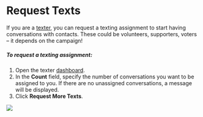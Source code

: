 # Request Texts

If you are a
[texter](https://withtheranks.com/docs/spoke/for-spoke-admins/user-roles), you can request a texting assignment to start having
conversations with contacts. These could be volunteers,
supporters, voters – it depends on the campaign!

##### *To request a texting assignment:*

1. Open the texter [dashboard](https://withtheranks.com/docs/spoke/for-spoke-admins/dashboards).
2. In the **Count** field, specify the number of conversations
   you want to be assigned to you. If there are no unassigned conversations,
   a message will be displayed.
3. Click **Request More Texts**.

![](https://s3.amazonaws.com/helpscout.net/docs/assets/5d4878eb2c7d3a330e3c1b86/images/5f6ba3cb52faff00174f2896/file-lPs3SGl21v.png)
 